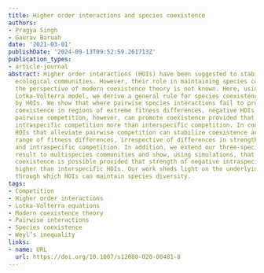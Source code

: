 ```yaml
---
title: Higher order interactions and species coexistence
authors:
- Pragya Singh
- Gaurav Baruah
date: '2021-03-01'
publishDate: '2024-09-13T09:52:59.261713Z'
publication_types:
- article-journal
abstract: Higher order interactions (HOIs) have been suggested to stabilize diverse
  ecological communities. However, their role in maintaining species coexistence from
  the perspective of modern coexistence theory is not known. Here, using generalized
  Lotka-Volterra model, we derive a general rule for species coexistence modulated
  by HOIs. We show that where pairwise species interactions fail to promote species
  coexistence in regions of extreme fitness differences, negative HOIs that intensify
  pairwise competition, however, can promote coexistence provided that HOIs strengthen
  intraspecific competition more than interspecific competition. In contrast, positive
  HOIs that alleviate pairwise competition can stabilize coexistence across a wide
  range of fitness differences, irrespective of differences in strength of inter-
  and intraspecific competition. In addition, we extend our three-species analytical
  result to multispecies communities and show, using simulations, that multispecies
  coexistence is possible provided that strength of negative intraspecific HOIs is
  higher than interspecific HOIs. Our work sheds light on the underlying mechanisms
  through which HOIs can maintain species diversity.
tags:
- Competition
- Higher order interactions
- Lotka-Volterra equations
- Modern coexistence theory
- Pairwise interactions
- Species coexistence
- Weyl’s inequality
links:
- name: URL
  url: https://doi.org/10.1007/s12080-020-00481-8
---
```

